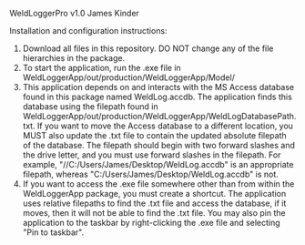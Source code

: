 WeldLoggerPro v1.0
James Kinder

Installation and configuration instructions:
1. Download all files in this repository.  DO NOT change any of the file hierarchies in the package.
2. To start the application, run the .exe file in WeldLoggerApp/out/production/WeldLoggerApp/Model/
3. This application depends on and interacts with the MS Access database found in this package named WeldLog.accdb. The application finds this database using the filepath found in WeldLoggerApp/out/production/WeldLoggerApp/WeldLogDatabasePath.txt.  If you want to move the Access database to a different location, you MUST also update the .txt file to contain the updated absolute filepath of the database.  The filepath should begin with two forward slashes and the drive letter, and you must use forward slashes in the filepath. For example, "//C:/Users/James/Desktop/WeldLog.accdb" is an appropriate filepath, whereas "C:/Users/James/Desktop/WeldLog.accdb" is not.
4. If you want to access the .exe file somewhere other than from within the WeldLoggerApp package, you must create a shortcut.  The application uses relative filepaths to find the .txt file and access the database, if it moves, then it will not be able to find the .txt file.  You may also pin the application to the taskbar by right-clicking the .exe file and selecting "Pin to taskbar".
